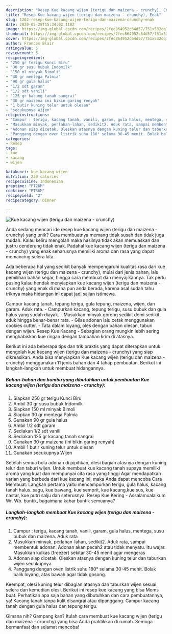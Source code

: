 ```yaml
---
description: "Resep Kue kacang wijen (terigu dan maizena - crunchy), Enak"
title: "Resep Kue kacang wijen (terigu dan maizena - crunchy), Enak"
slug: 1202-resep-kue-kacang-wijen-terigu-dan-maizena-crunchy-enak
date: 2020-05-28T15:34:02.118Z
image: https://img-global.cpcdn.com/recipes/2fec864952c64d57/751x532cq70/kue-kacang-wijen-terigu-dan-maizena-crunchy-foto-resep-utama.jpg
thumbnail: https://img-global.cpcdn.com/recipes/2fec864952c64d57/751x532cq70/kue-kacang-wijen-terigu-dan-maizena-crunchy-foto-resep-utama.jpg
cover: https://img-global.cpcdn.com/recipes/2fec864952c64d57/751x532cq70/kue-kacang-wijen-terigu-dan-maizena-crunchy-foto-resep-utama.jpg
author: Frances Blair
ratingvalue: 5
reviewcount: 5
recipeingredient:
- "250 gr terigu Kunci Biru"
- "30 gr susu bubuk Indomilk"
- "150 ml minyak Bimoli"
- "30 gr mentega Palmia"
- "90 gr gula halus"
- "1/2 sdt garam"
- "1/2 sdt vanili"
- "125 gr kacang tanah sangrai"
- "30 gr maizena ini bikin garing renyah"
- "1 butir kuning telur untuk olesan"
- "secukupnya Wijen"
recipeinstructions:
- "Campur : terigu, kacang tanah, vanili, garam, gula halus, mentega, susu bubuk dan maizena. Aduk rata"
- "Masukkan minyak, perlahan-lahan, sedikit2. Aduk rata, sampai membentuk adonan. Adonan akan pecah2 atau tidak menyatu. Itu wajar. Masukkan kulkas (freezer) sekitar 30-45 menit agar mengeras"
- "Adonan siap dicetak. Oleskan atasnya dengan kuning telur dan taburkan wijen secukupnya."
- "Panggang dengan oven listrik suhu 180° selama 30-45 menit. Bolak balik loyang, atas bawah agar tidak gosong."
categories:
- Resep
tags:
- kue
- kacang
- wijen

katakunci: kue kacang wijen 
nutrition: 239 calories
recipecuisine: Indonesian
preptime: "PT26M"
cooktime: "PT36M"
recipeyield: "2"
recipecategory: Dinner

---
```



![Kue kacang wijen (terigu dan maizena - crunchy)](https://img-global.cpcdn.com/recipes/2fec864952c64d57/751x532cq70/kue-kacang-wijen-terigu-dan-maizena-crunchy-foto-resep-utama.jpg)

Anda sedang mencari ide resep kue kacang wijen (terigu dan maizena - crunchy) yang unik? Cara membuatnya memang tidak susah dan tidak juga mudah. Kalau keliru mengolah maka hasilnya tidak akan memuaskan dan justru cenderung tidak enak. Padahal kue kacang wijen (terigu dan maizena - crunchy) yang enak seharusnya memiliki aroma dan rasa yang dapat memancing selera kita.

Ada beberapa hal yang sedikit banyak mempengaruhi kualitas rasa dari kue kacang wijen (terigu dan maizena - crunchy), mulai dari jenis bahan, lalu pemilihan bahan segar, hingga cara membuat dan menyajikannya. Tak perlu pusing kalau hendak menyiapkan kue kacang wijen (terigu dan maizena - crunchy) yang enak di mana pun anda berada, karena asal sudah tahu triknya maka hidangan ini dapat jadi sajian istimewa.

Campur kacang tanah, tepung terigu, gula tepung, maizena, wijen, dan garam. Aduk rata. - Campurkan kacang, tepung terigu, susu bubuk dan gula halus yang sudah diayak. - Masukkan minyak goreng sedikit demi sedikit, aduk hingga benar-benar rata. - Gilas adonan lalu cetak menggunakan cookies cutter. - Tata dalam loyang, oles dengan bahan olesan, taburi dengan wijen. Resep Kue Kacang - Sebagian orang mungkin lebih sering menghabiskan kue ringan dengan tambahan krim di atasnya.


Berikut ini ada beberapa tips dan trik praktis yang dapat diterapkan untuk mengolah kue kacang wijen (terigu dan maizena - crunchy) yang siap dikreasikan. Anda bisa menyiapkan Kue kacang wijen (terigu dan maizena - crunchy) menggunakan 11 jenis bahan dan 4 tahap pembuatan. Berikut ini langkah-langkah untuk membuat hidangannya.

<!--inarticleads1-->

##### Bahan-bahan dan bumbu yang dibutuhkan untuk pembuatan Kue kacang wijen (terigu dan maizena - crunchy):

1. Siapkan 250 gr terigu Kunci Biru
1. Ambil 30 gr susu bubuk Indomilk
1. Siapkan 150 ml minyak Bimoli
1. Siapkan 30 gr mentega Palmia
1. Gunakan 90 gr gula halus
1. Ambil 1/2 sdt garam
1. Sediakan 1/2 sdt vanili
1. Sediakan 125 gr kacang tanah sangrai
1. Gunakan 30 gr maizena (ini bikin garing renyah)
1. Ambil 1 butir kuning telur untuk olesan
1. Gunakan secukupnya Wijen


Setelah semua bola adonan di pipihkan, olesi bagian atasnya dengan kuning telur dan taburi wijen. Untuk membuat kue kacang tanah supaya memiliki aroma yang kuat dan mempunyai cita rasa yang tinggi Agar mendapatkan varian yang berbeda dari kue kacang ini, maka Anda dapat mencoba Cara Membuat: Langkah pertama yaitu mencampurkan terigu, gula halus, kacang tanah halus..sagu, kue bawang, kue semprit, kue kacang,kue sus, kue nastar, kue putri salju dan seterusnya. Resep Kue Kering - Assalamualaikum Wr. Wb. buntik, bagaimana kabar buntik semuanya? 

<!--inarticleads2-->

##### Langkah-langkah membuat Kue kacang wijen (terigu dan maizena - crunchy):

1. Campur : terigu, kacang tanah, vanili, garam, gula halus, mentega, susu bubuk dan maizena. Aduk rata
1. Masukkan minyak, perlahan-lahan, sedikit2. Aduk rata, sampai membentuk adonan. Adonan akan pecah2 atau tidak menyatu. Itu wajar. Masukkan kulkas (freezer) sekitar 30-45 menit agar mengeras
1. Adonan siap dicetak. Oleskan atasnya dengan kuning telur dan taburkan wijen secukupnya.
1. Panggang dengan oven listrik suhu 180° selama 30-45 menit. Bolak balik loyang, atas bawah agar tidak gosong.


Keempat, olesi kuning telur dibagian atasnya dan taburkan wijen sesuai selera dan kemudian olesi. Berikut ini resep kue kacang yang bisa Moms buat. Perhatikan apa saja bahan yang dibutuhkan dan cara pembuatannya, ya! Kacang tanah tanpa kulit disangrai atau dipanggang. Campur kacang tanah dengan gula halus dan tepung terigu. 

Gimana nih? Gampang kan? Itulah cara membuat kue kacang wijen (terigu dan maizena - crunchy) yang bisa Anda praktikkan di rumah. Semoga bermanfaat dan selamat mencoba!
